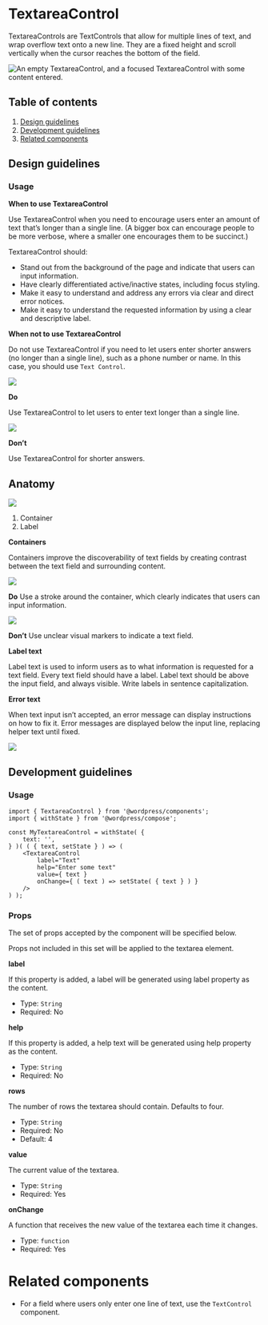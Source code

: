# TextareaControl

TextareaControls are TextControls that allow for multiple lines of text, and wrap overflow text onto a new line. They are a fixed height and scroll vertically when the cursor reaches the bottom of the field.

![An empty TextareaControl, and a focused TextareaControl with some content entered.](https://wordpress.org/gutenberg/files/2019/01/TextareaControl.png)

## Table of contents

1. [Design guidelines](http://#design-guidelines)
2. [Development guidelines](http://#development-guidelines)
3. [Related components](http://#related-components)

## Design guidelines

### Usage

**When to use TextareaControl**

Use TextareaControl when you need to encourage users enter an amount of text that’s longer than a single line. (A bigger box can encourage people to be more verbose, where a smaller one encourages them to be succinct.)

TextareaControl should:

- Stand out from the background of the page and indicate that users can input information.
- Have clearly differentiated active/inactive states, including focus styling.
- Make it easy to understand and address any errors via clear and direct error notices.
- Make it easy to understand the requested information by using a clear and descriptive label.

**When not to use TextareaControl**

Do not use TextareaControl if you need to let users enter shorter answers (no longer than a single line), such as a phone number or name. In this case, you should use `Text Control`.

![](https://wordpress.org/gutenberg/files/2019/01/TextareaControl-Answers-Do.png)

**Do**

Use TextareaControl to let users to enter text longer than a single line. 

![](https://wordpress.org/gutenberg/files/2019/01/TextareaControl-Answers-Dont.png)

**Don’t**

Use TextareaControl for shorter answers.

## Anatomy

![](https://wordpress.org/gutenberg/files/2019/01/TextareaControl-Anatomy.png)

1. Container
2. Label

**Containers**

Containers improve the discoverability of text fields by creating contrast between the text field and surrounding content.

![](https://wordpress.org/gutenberg/files/2019/01/TextareaControl-Stroke-Do.png)

**Do**
Use a stroke around the container, which clearly indicates that users can input information. 

![](https://wordpress.org/gutenberg/files/2019/01/TextareaControl-Stroke-Dont.png)

**Don’t** 
Use unclear visual markers to indicate a text field.

**Label text**

Label text is used to inform users as to what information is requested for a text field. Every text field should have a label. Label text should be above the input field, and always visible. Write labels in sentence capitalization.

**Error text**

When text input isn’t accepted, an error message can display instructions on how to fix it. Error messages are displayed below the input line, replacing helper text until fixed.

![](https://wordpress.org/gutenberg/files/2019/01/TextareaControl-Error.png)

## Development guidelines

### Usage

    import { TextareaControl } from '@wordpress/components';
    import { withState } from '@wordpress/compose';
    
    const MyTextareaControl = withState( {
        text: '',
    } )( ( { text, setState } ) => ( 
        <TextareaControl
            label="Text"
            help="Enter some text"
            value={ text }
            onChange={ ( text ) => setState( { text } ) }
        />
    ) );


### Props

The set of props accepted by the component will be specified below. 

Props not included in this set will be applied to the textarea element.

**label**

If this property is added, a label will be generated using label property as the content.

- Type: `String`
- Required: No

**help**

If this property is added, a help text will be generated using help property as the content.

- Type: `String`
- Required: No

**rows**

The number of rows the textarea should contain. Defaults to four.

- Type: `String`
- Required: No
- Default: 4

**value**

The current value of the textarea.

- Type: `String`
- Required: Yes

**onChange**

A function that receives the new value of the textarea each time it changes.

- Type: `function`
- Required: Yes
# Related components

- For a field where users only enter one line of text, use the `TextControl` component.
